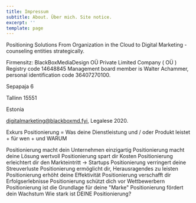 ```yaml
---
title: Impressum
subtitle: About. Über mich. Site notice.
excerpt: ''
template: page
---
```

Positioning Solutions
From Organization in the Cloud to Digital Marketing - counseling entities strategically.

Firmensitz:
BlackBoxMediaDesign OÜ
Private Limited Company ( OÜ )
Registry code 14648845
Management board member is Walter Achammer, personal identification code 36407270100.

Sepapaja 6

Tallinn 15551

Estonia 

digitalmarketing@blackboxmd.fyi, Legalese 2020.

Exkurs Positionierung = Was deine Dienstleistung und  / oder Produkt leistet + für wen + und WARUM

Positionierung macht dein Unternehmen einzigartig
Positionierung macht deine Lösung wertvoll
Positionierung spart dir Kosten
Positionierung erleichtert dir den Markteintritt -> Startups
Positionierung verringert deine Streuverluste
Positionierung ermöglicht dir, Herausragendes zu leisten
Positionierung erhöht deine Effektivität
Positionierung verschafft dir Erfolgserlebnisse
Positionierung schützt dich vor Wettbewerbern
Positionierung ist die Grundlage für deine "Marke"
Positionierung fördert dein Wachstum 
Wie stark ist DEINE Positionierung?